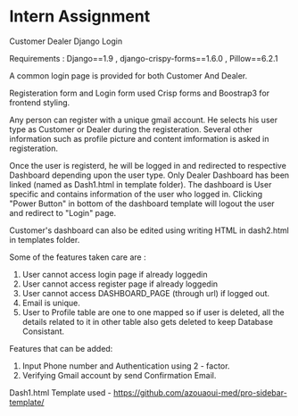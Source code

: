 # Intern Assignment
 Customer Dealer Django Login


Requirements :
Django==1.9 ,
django-crispy-forms==1.6.0 ,
Pillow==6.2.1

A common login page is provided for both Customer And Dealer. 

Registeration form and Login form used Crisp forms and Boostrap3 for frontend styling.

Any person can register with a unique gmail account. He selects his user type as Customer or Dealer during the registeration. Several other information such as profile picture and content imformation is asked in registeration.

Once the user is registerd, he will be logged in and redirected to respective Dashboard depending upon the user type.
Only Dealer Dashboard has been linked (named as Dash1.html in template folder).  The dashboard is User specific and contains information of the user who logged in. Clicking "Power Button" in bottom of the dashboard template will logout the user and redirect to "Login" page. 

Customer's dashboard can also be edited using writing HTML in dash2.html in templates folder.

Some of the features taken care are :
1. User cannot access login page if already loggedin
2. User cannot access register page if already loggedin
3. User cannot access DASHBOARD_PAGE (through url) if logged out.
3. Email is unique.
4. User to Profile table are one to one mapped so if user is deleted, all the details related to it in other table also gets deleted to keep Database Consistant.

Features that can be added:

1. Input Phone number and Authentication using 2 - factor.
2. Verifying Gmail account by send Confirmation Email.


Dash1.html Template used - https://github.com/azouaoui-med/pro-sidebar-template/
